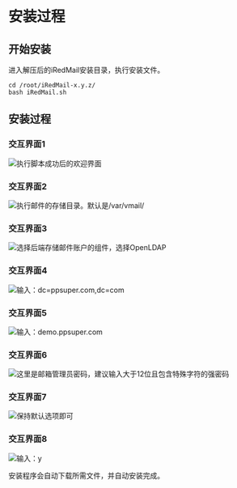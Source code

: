 # 安装过程

## 开始安装

进入解压后的iRedMail安装目录，执行安装文件。

```shell
cd /root/iRedMail-x.y.z/
bash iRedMail.sh
```

## 安装过程

### 交互界面1

![执行脚本成功后的欢迎界面](https://docs.iredmail.org/images/installation/welcome.png)

### 交互界面2

![执行邮件的存储目录。默认是/var/vmail/](https://docs.iredmail.org/images/installation/mail\_storage.png)

### 交互界面3

![选择后端存储邮件账户的组件，选择OpenLDAP](https://docs.iredmail.org/images/installation/backends.png)

### 交互界面4

![输入：dc=ppsuper.com,dc=com](https://docs.iredmail.org/images/installation/ldap\_suffix.png)

### 交互界面5

![输入：demo.ppsuper.com](https://docs.iredmail.org/images/installation/first\_domain.png)

### 交互界面6

![这里是邮箱管理员密码，建议输入大于12位且包含特殊字符的强密码](https://docs.iredmail.org/images/installation/admin\_pw.png)

### 交互界面7

![保持默认选项即可](https://docs.iredmail.org/images/installation/optional\_components.png)

### 交互界面8

![输入：y](https://docs.iredmail.org/images/installation/review.png)

安装程序会自动下载所需文件，并自动安装完成。
